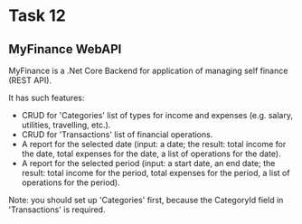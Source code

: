 # Task 12

## MyFinance WebAPI

MyFinance is a .Net Core Backend for application of managing self finance (REST API).

It has such features:
* CRUD for 'Categories' list of types for income and expenses (e.g. salary, utilities, travelling, etc.).
* CRUD for 'Transactions' list of financial operations.
* A report for the selected date (input: a date; the result: total income for the date, total expenses for the date, a list of operations for the date).
* A report for the selected period (input: a start date, an end date; the result: total income for the period, total expenses for the period, a list of operations for the period).

Note: you should set up 'Categories' first, because the CategoryId field in 'Transactions' is required.